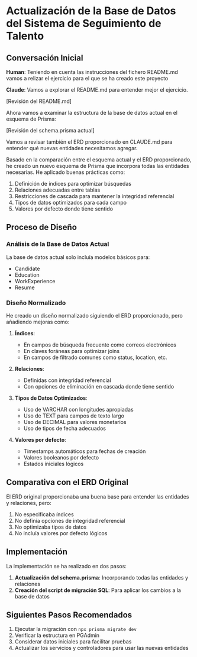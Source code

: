 # Actualización de la Base de Datos del Sistema de Seguimiento de Talento

## Conversación Inicial

**Human**: Teniendo en cuenta las instrucciones del fichero README.md vamos a relizar el ejercicio para el que se ha creado este proyecto

**Claude**: Vamos a explorar el README.md para entender mejor el ejercicio.

[Revisión del README.md]

Ahora vamos a examinar la estructura de la base de datos actual en el esquema de Prisma:

[Revisión del schema.prisma actual]

Vamos a revisar también el ERD proporcionado en CLAUDE.md para entender qué nuevas entidades necesitamos agregar.

Basado en la comparación entre el esquema actual y el ERD proporcionado, he creado un nuevo esquema de Prisma que incorpora todas las entidades necesarias. He aplicado buenas prácticas como:

1. Definición de índices para optimizar búsquedas
2. Relaciones adecuadas entre tablas
3. Restricciones de cascada para mantener la integridad referencial
4. Tipos de datos optimizados para cada campo
5. Valores por defecto donde tiene sentido

## Proceso de Diseño

### Análisis de la Base de Datos Actual

La base de datos actual solo incluía modelos básicos para:
- Candidate
- Education
- WorkExperience
- Resume

### Diseño Normalizado

He creado un diseño normalizado siguiendo el ERD proporcionado, pero añadiendo mejoras como:

1. **Índices**:
   - En campos de búsqueda frecuente como correos electrónicos
   - En claves foráneas para optimizar joins
   - En campos de filtrado comunes como status, location, etc.

2. **Relaciones**:
   - Definidas con integridad referencial
   - Con opciones de eliminación en cascada donde tiene sentido

3. **Tipos de Datos Optimizados**:
   - Uso de VARCHAR con longitudes apropiadas
   - Uso de TEXT para campos de texto largo
   - Uso de DECIMAL para valores monetarios
   - Uso de tipos de fecha adecuados

4. **Valores por defecto**:
   - Timestamps automáticos para fechas de creación
   - Valores booleanos por defecto
   - Estados iniciales lógicos

## Comparativa con el ERD Original

El ERD original proporcionaba una buena base para entender las entidades y relaciones, pero:

1. No especificaba índices
2. No definía opciones de integridad referencial
3. No optimizaba tipos de datos
4. No incluía valores por defecto lógicos

## Implementación

La implementación se ha realizado en dos pasos:

1. **Actualización del schema.prisma**: Incorporando todas las entidades y relaciones
2. **Creación del script de migración SQL**: Para aplicar los cambios a la base de datos

## Siguientes Pasos Recomendados

1. Ejecutar la migración con `npx prisma migrate dev`
2. Verificar la estructura en PGAdmin
3. Considerar datos iniciales para facilitar pruebas
4. Actualizar los servicios y controladores para usar las nuevas entidades
